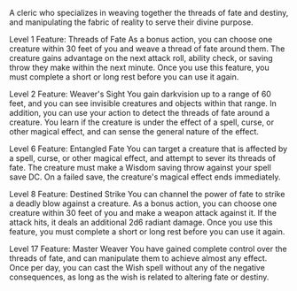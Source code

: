 A cleric who specializes in weaving together the threads of fate and destiny, and manipulating the fabric of reality to serve their divine purpose.

Level 1 Feature: Threads of Fate As a bonus action, you can choose one creature within 30 feet of you and weave a thread of fate around them. The creature gains advantage on the next attack roll, ability check, or saving throw they make within the next minute. Once you use this feature, you must complete a short or long rest before you can use it again.

Level 2 Feature: Weaver's Sight You gain darkvision up to a range of 60 feet, and you can see invisible creatures and objects within that range. In addition, you can use your action to detect the threads of fate around a creature. You learn if the creature is under the effect of a spell, curse, or other magical effect, and can sense the general nature of the effect.

Level 6 Feature: Entangled Fate You can target a creature that is affected by a spell, curse, or other magical effect, and attempt to sever its threads of fate. The creature must make a Wisdom saving throw against your spell save DC. On a failed save, the creature's magical effect ends immediately.

Level 8 Feature: Destined Strike You can channel the power of fate to strike a deadly blow against a creature. As a bonus action, you can choose one creature within 30 feet of you and make a weapon attack against it. If the attack hits, it deals an additional 2d6 radiant damage. Once you use this feature, you must complete a short or long rest before you can use it again.

Level 17 Feature: Master Weaver You have gained complete control over the threads of fate, and can manipulate them to achieve almost any effect. Once per day, you can cast the Wish spell without any of the negative consequences, as long as the wish is related to altering fate or destiny.